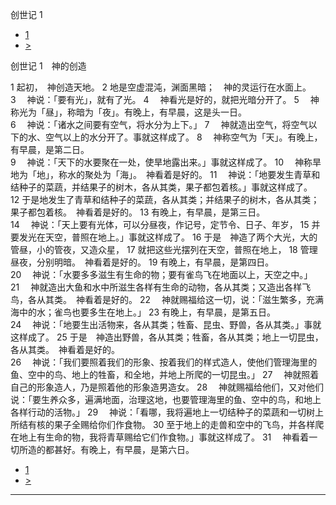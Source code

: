 ﻿





 创世记 1





* [1](bible/GEN.md)
* [>](bible/GEN02.md)



创世记 
 1　神的创造  
 
1 起初，　神创造天地。 
2 地是空虚混沌，渊面黑暗；　神的灵运行在水面上。  
3 　神说：「要有光」，就有了光。 
4 　神看光是好的，就把光暗分开了。 
5 　神称光为「昼」，称暗为「夜」。有晚上，有早晨，这是头一日。  
6 　神说：「诸水之间要有空气，将水分为上下。」 
7 　神就造出空气，将空气以下的水、空气以上的水分开了。事就这样成了。 
8 　神称空气为「天」。有晚上，有早晨，是第二日。  
9 　神说：「天下的水要聚在一处，使旱地露出来。」事就这样成了。 
10 　神称旱地为「地」，称水的聚处为「海」。　神看着是好的。 
11 　神说：「地要发生青草和结种子的菜蔬，并结果子的树木，各从其类，果子都包着核。」事就这样成了。 
12 于是地发生了青草和结种子的菜蔬，各从其类；并结果子的树木，各从其类；果子都包着核。　神看着是好的。 
13 有晚上，有早晨，是第三日。  
14 　神说：「天上要有光体，可以分昼夜，作记号，定节令、日子、年岁， 
15 并要发光在天空，普照在地上。」事就这样成了。 
16 于是　神造了两个大光，大的管昼，小的管夜，又造众星， 
17 就把这些光摆列在天空，普照在地上， 
18 管理昼夜，分别明暗。　神看着是好的。 
19 有晚上，有早晨，是第四日。  
20 　神说：「水要多多滋生有生命的物；要有雀鸟飞在地面以上，天空之中。」 
21 　神就造出大鱼和水中所滋生各样有生命的动物，各从其类；又造出各样飞鸟，各从其类。　神看着是好的。 
22 　神就赐福给这一切，说：「滋生繁多，充满海中的水；雀鸟也要多生在地上。」 
23 有晚上，有早晨，是第五日。  
24 　神说：「地要生出活物来，各从其类；牲畜、昆虫、野兽，各从其类。」事就这样成了。 
25 于是　神造出野兽，各从其类；牲畜，各从其类；地上一切昆虫，各从其类。　神看着是好的。  
26 　神说：「我们要照着我们的形象、按着我们的样式造人，使他们管理海里的鱼、空中的鸟、地上的牲畜，和全地，并地上所爬的一切昆虫。」 
27 　神就照着自己的形象造人，乃是照着他的形象造男造女。 
28 　神就赐福给他们，又对他们说：「要生养众多，遍满地面，治理这地，也要管理海里的鱼、空中的鸟，和地上各样行动的活物。」 
29 　神说：「看哪，我将遍地上一切结种子的菜蔬和一切树上所结有核的果子全赐给你们作食物。 
30 至于地上的走兽和空中的飞鸟，并各样爬在地上有生命的物，我将青草赐给它们作食物。」事就这样成了。 
31 　神看着一切所造的都甚好。有晚上，有早晨，是第六日。 

* [1](bible/GEN.md)
* [>](bible/GEN02.md)





---









